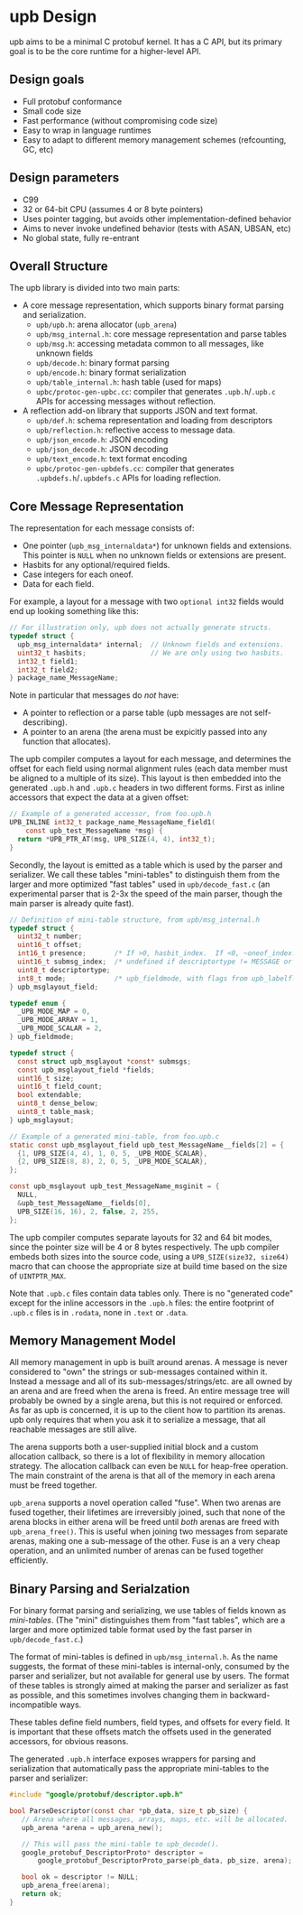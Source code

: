 
# upb Design

upb aims to be a minimal C protobuf kernel.  It has a C API, but its primary
goal is to be the core runtime for a higher-level API.

## Design goals

- Full protobuf conformance
- Small code size
- Fast performance (without compromising code size)
- Easy to wrap in language runtimes
- Easy to adapt to different memory management schemes (refcounting, GC, etc)

## Design parameters

- C99
- 32 or 64-bit CPU (assumes 4 or 8 byte pointers)
- Uses pointer tagging, but avoids other implementation-defined behavior
- Aims to never invoke undefined behavior (tests with ASAN, UBSAN, etc)
- No global state, fully re-entrant


## Overall Structure

The upb library is divided into two main parts:

- A core message representation, which supports binary format parsing
  and serialization.
  - `upb/upb.h`: arena allocator (`upb_arena`)
  - `upb/msg_internal.h`: core message representation and parse tables
  - `upb/msg.h`: accessing metadata common to all messages, like unknown fields
  - `upb/decode.h`: binary format parsing
  - `upb/encode.h`: binary format serialization
  - `upb/table_internal.h`: hash table (used for maps)
  - `upbc/protoc-gen-upbc.cc`: compiler that generates `.upb.h`/`.upb.c` APIs for
    accessing messages without reflection.
- A reflection add-on library that supports JSON and text format.
  - `upb/def.h`: schema representation and loading from descriptors
  - `upb/reflection.h`: reflective access to message data.
  - `upb/json_encode.h`: JSON encoding
  - `upb/json_decode.h`: JSON decoding
  - `upb/text_encode.h`: text format encoding
  - `upbc/protoc-gen-upbdefs.cc`: compiler that generates `.upbdefs.h`/`.upbdefs.c`
    APIs for loading reflection.

## Core Message Representation

The representation for each message consists of:
- One pointer (`upb_msg_internaldata*`) for unknown fields and extensions. This
  pointer is `NULL` when no unknown fields or extensions are present.
- Hasbits for any optional/required fields.
- Case integers for each oneof.
- Data for each field.

For example, a layout for a message with two `optional int32` fields would end
up looking something like this:

```c
// For illustration only, upb does not actually generate structs.
typedef struct {
  upb_msg_internaldata* internal;  // Unknown fields and extensions.
  uint32_t hasbits;                // We are only using two hasbits.
  int32_t field1;
  int32_t field2;
} package_name_MessageName;
```

Note in particular that messages do *not* have:
- A pointer to reflection or a parse table (upb messages are not self-describing).
- A pointer to an arena (the arena must be expicitly passed into any function that
  allocates).

The upb compiler computes a layout for each message, and determines the offset for
each field using normal alignment rules (each data member must be aligned to a
multiple of its size).  This layout is then embedded into the generated `.upb.h`
and `.upb.c` headers in two different forms.  First as inline accessors that expect
the data at a given offset:

```c
// Example of a generated accessor, from foo.upb.h
UPB_INLINE int32_t package_name_MessageName_field1(
    const upb_test_MessageName *msg) {
  return *UPB_PTR_AT(msg, UPB_SIZE(4, 4), int32_t);
}
```

Secondly, the layout is emitted as a table which is used by the parser and serializer.
We call these tables "mini-tables" to distinguish them from the larger and more
optimized "fast tables" used in `upb/decode_fast.c` (an experimental parser that is
2-3x the speed of the main parser, though the main parser is already quite fast).

```c
// Definition of mini-table structure, from upb/msg_internal.h
typedef struct {
  uint32_t number;
  uint16_t offset;
  int16_t presence;       /* If >0, hasbit_index.  If <0, ~oneof_index. */
  uint16_t submsg_index;  /* undefined if descriptortype != MESSAGE or GROUP. */
  uint8_t descriptortype;
  int8_t mode;            /* upb_fieldmode, with flags from upb_labelflags */
} upb_msglayout_field;

typedef enum {
  _UPB_MODE_MAP = 0,
  _UPB_MODE_ARRAY = 1,
  _UPB_MODE_SCALAR = 2,
} upb_fieldmode;

typedef struct {
  const struct upb_msglayout *const* submsgs;
  const upb_msglayout_field *fields;
  uint16_t size;
  uint16_t field_count;
  bool extendable;
  uint8_t dense_below;
  uint8_t table_mask;
} upb_msglayout;

// Example of a generated mini-table, from foo.upb.c
static const upb_msglayout_field upb_test_MessageName__fields[2] = {
  {1, UPB_SIZE(4, 4), 1, 0, 5, _UPB_MODE_SCALAR},
  {2, UPB_SIZE(8, 8), 2, 0, 5, _UPB_MODE_SCALAR},
};

const upb_msglayout upb_test_MessageName_msginit = {
  NULL,
  &upb_test_MessageName__fields[0],
  UPB_SIZE(16, 16), 2, false, 2, 255,
};
```

The upb compiler computes separate layouts for 32 and 64 bit modes, since the
pointer size will be 4 or 8 bytes respectively.  The upb compiler embeds both
sizes into the source code, using a `UPB_SIZE(size32, size64)` macro that can
choose the appropriate size at build time based on the size of `UINTPTR_MAX`.

Note that `.upb.c` files contain data tables only.  There is no "generated code"
except for the inline accessors in the `.upb.h` files: the entire footprint
of `.upb.c` files is in `.rodata`, none in `.text` or `.data`.

## Memory Management Model

All memory management in upb is built around arenas.  A message is never
considered to "own" the strings or sub-messages contained within it.  Instead a
message and all of its sub-messages/strings/etc. are all owned by an arena and
are freed when the arena is freed.  An entire message tree will probably be
owned by a single arena, but this is not required or enforced.  As far as upb is
concerned, it is up to the client how to partition its arenas.  upb only requires
that when you ask it to serialize a message, that all reachable messages are
still alive.

The arena supports both a user-supplied initial block and a custom allocation
callback, so there is a lot of flexibility in memory allocation strategy.  The
allocation callback can even be `NULL` for heap-free operation.  The main
constraint of the arena is that all of the memory in each arena must be freed
together.

`upb_arena` supports a novel operation called "fuse".  When two arenas are fused
together, their lifetimes are irreversibly joined, such that none of the arena
blocks in either arena will be freed until *both* arenas are freed with
`upb_arena_free()`.  This is useful when joining two messages from separate
arenas, making one a sub-message of the other.  Fuse is an a very cheap
operation, and an unlimited number of arenas can be fused together efficiently.

## Binary Parsing and Serialzation

For binary format parsing and serializing, we use tables of fields known as
*mini-tables*.  (The "mini" distinguishes them from "fast tables", which are
a larger and more optimized table format used by the fast parser in
`upb/decode_fast.c`.)

The format of mini-tables is defined in `upb/msg_internal.h`.  As the name
suggests, the format of these mini-tables is internal-only, consumed by the
parser and serializer, but not available for general use by users.  The format
of these tables is strongly aimed at making the parser and serializer as fast
as possible, and this sometimes involves changing them in backward-incompatible
ways.

These tables define field numbers, field types, and offsets for every field.
It is important that these offsets match the offsets used in the generated
accessors, for obvious reasons.

The generated `.upb.h` interface exposes wrappers for parsing and serialization
that automatically pass the appropriate mini-tables to the parser and serializer:

```c
#include "google/protobuf/descriptor.upb.h"

bool ParseDescriptor(const char *pb_data, size_t pb_size) {
   // Arena where all messages, arrays, maps, etc. will be allocated.
   upb_arena *arena = upb_arena_new();

   // This will pass the mini-table to upb_decode().
   google_protobuf_DescriptorProto* descriptor =
       google_protobuf_DescriptorProto_parse(pb_data, pb_size, arena);

   bool ok = descriptor != NULL;
   upb_arena_free(arena);
   return ok;
}
```

